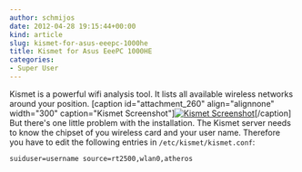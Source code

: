 ```yaml
---
author: schmijos
date: 2012-04-28 19:15:44+00:00
kind: article
slug: kismet-for-asus-eeepc-1000he
title: Kismet for Asus EeePC 1000HE
categories:
- Super User
---
```


Kismet is a powerful wifi analysis tool. It lists all available wireless networks around your position.
[caption id="attachment_260" align="alignnone" width="300" caption="Kismet Screenshot"][![Kismet Screenshot](http://www.miraculum.ch/wp-content/uploads/Bildschirmfoto-am-2012-04-28-204439-300x175.png)](http://www.miraculum.ch/wp-content/uploads/Bildschirmfoto-am-2012-04-28-204439.png)[/caption]
But there's one little problem with the installation. The Kismet server needs to know the chipset of you wireless card and your user name. Therefore you have to edit the following entries in `/etc/kismet/kismet.conf`:

`suiduser=username
source=rt2500,wlan0,atheros`
